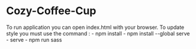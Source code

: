 # Cozy-Coffee-Cup

To run application you can open index.html with your browser.
To update style you must use the command : 
        - npm install
        - npm install --global serve
        - serve
        - npm run sass